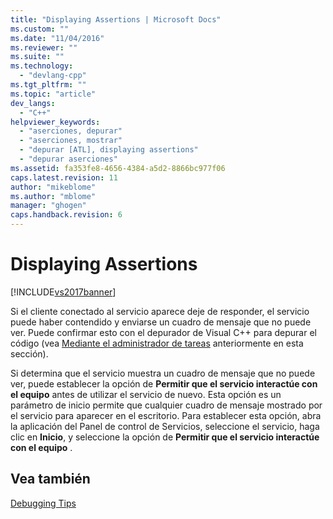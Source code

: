 ```yaml
---
title: "Displaying Assertions | Microsoft Docs"
ms.custom: ""
ms.date: "11/04/2016"
ms.reviewer: ""
ms.suite: ""
ms.technology: 
  - "devlang-cpp"
ms.tgt_pltfrm: ""
ms.topic: "article"
dev_langs: 
  - "C++"
helpviewer_keywords: 
  - "aserciones, depurar"
  - "aserciones, mostrar"
  - "depurar [ATL], displaying assertions"
  - "depurar aserciones"
ms.assetid: fa353fe8-4656-4384-a5d2-8866bc977f06
caps.latest.revision: 11
author: "mikeblome"
ms.author: "mblome"
manager: "ghogen"
caps.handback.revision: 6
---
```

# Displaying Assertions
[!INCLUDE[vs2017banner](../assembler/inline/includes/vs2017banner.md)]

Si el cliente conectado al servicio aparece deje de responder, el servicio puede haber contendido y enviarse un cuadro de mensaje que no puede ver.  Puede confirmar esto con el depurador de Visual C\+\+ para depurar el código \(vea [Mediante el administrador de tareas](../atl/using-task-manager.md) anteriormente en esta sección\).  
  
 Si determina que el servicio muestra un cuadro de mensaje que no puede ver, puede establecer la opción de **Permitir que el servicio interactúe con el equipo** antes de utilizar el servicio de nuevo.  Esta opción es un parámetro de inicio permite que cualquier cuadro de mensaje mostrado por el servicio para aparecer en el escritorio.  Para establecer esta opción, abra la aplicación del Panel de control de Servicios, seleccione el servicio, haga clic en **Inicio**, y seleccione la opción de **Permitir que el servicio interactúe con el equipo** .  
  
## Vea también  
 [Debugging Tips](../atl/debugging-tips.md)